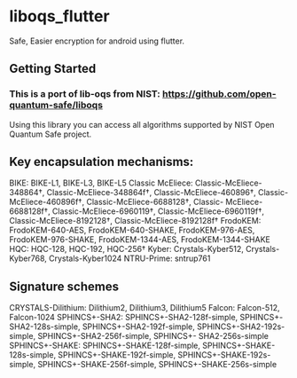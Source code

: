 # liboqs_flutter

Safe, Easier encryption for android using flutter.

## Getting Started

### This is a port of lib-oqs from NIST: https://github.com/open-quantum-safe/liboqs
Using this library you can access all algorithms supported by NIST Open Quantum Safe project.

## Key encapsulation mechanisms:
  BIKE: BIKE-L1, BIKE-L3, BIKE-L5
  Classic McEliece: Classic-McEliece-348864†, Classic-McEliece-348864f†, Classic-McEliece-460896†, Classic-McEliece-460896f†, Classic-McEliece-6688128†, Classic-                        McEliece-6688128f†, Classic-McEliece-6960119†, Classic-McEliece-6960119f†, Classic-McEliece-8192128†, Classic-McEliece-8192128f†
  FrodoKEM: FrodoKEM-640-AES, FrodoKEM-640-SHAKE, FrodoKEM-976-AES, FrodoKEM-976-SHAKE, FrodoKEM-1344-AES, FrodoKEM-1344-SHAKE
  HQC: HQC-128, HQC-192, HQC-256†
  Kyber: Crystals-Kyber512, Crystals-Kyber768, Crystals-Kyber1024
  NTRU-Prime: sntrup761
## Signature schemes
  CRYSTALS-Dilithium: Dilithium2, Dilithium3, Dilithium5
  Falcon: Falcon-512, Falcon-1024
  SPHINCS+-SHA2: SPHINCS+-SHA2-128f-simple, SPHINCS+-SHA2-128s-simple, SPHINCS+-SHA2-192f-simple, SPHINCS+-SHA2-192s-simple, SPHINCS+-SHA2-256f-simple, SPHINCS+-                     SHA2-256s-simple
  SPHINCS+-SHAKE: SPHINCS+-SHAKE-128f-simple, SPHINCS+-SHAKE-128s-simple, SPHINCS+-SHAKE-192f-simple, SPHINCS+-SHAKE-192s-simple, SPHINCS+-SHAKE-256f-simple,                          SPHINCS+-SHAKE-256s-simple

